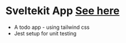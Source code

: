 # Sveltekit App [See here](https://sveltekit-todo-app.vercel.app)
- A todo app - using tailwind css
- Jest setup for unit testing